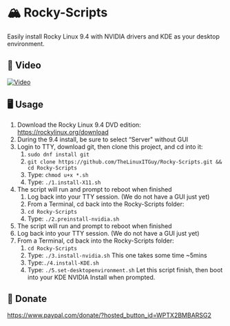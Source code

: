 # 🏔️ Rocky-Scripts
Easily install Rocky Linux 9.4 with NVIDIA drivers and KDE as your desktop environment. 

## 🎥 Video
[![Video](https://img.youtube.com/vi/clZABizrxeM/maxresdefault.jpg)](https://youtu.be/clZABizrxeM)

## 🖥️ Usage 
1. Download the Rocky Linux 9.4 DVD edition: https://rockylinux.org/download
2. During the 9.4 install, be sure to select “Server" without GUI
3. Login to TTY, download git, then clone this project, and cd into it: 
    1. `sudo dnf install git`
    2. `git clone https://github.com/TheLinuxITGuy/Rocky-Scripts.git && cd Rocky-Scripts`
    3. Type: `chmod u+x *.sh`
    4. Type: `./1.install-X11.sh`
4. The script will run and prompt to reboot when finished
    1. Log back into your TTY session. (We do not have a GUI just yet)
    2. From a Terminal, cd back into the Rocky-Scripts folder: 
    3. `cd Rocky-Scripts`
    5. Type: `./2.preinstall-nvidia.sh`
5. The script will run and prompt to reboot when finished
6. Log back into your TTY session. (We do not have a GUI just yet)
7. From a Terminal, cd back into the Rocky-Scripts folder: 
    1. `cd Rocky-Scripts`
    2. Type: `./3.install-nvidia.sh` This one takes some time ~5mins
    3. Type:`./4.install-KDE.sh`
    4. Type: `./5.set-desktopenvironment.sh` Let this script finish, then boot into your KDE NVIDIA Install when prompted.

## 💖 Donate
https://www.paypal.com/donate/?hosted_button_id=WPTX2BMBARSG2
